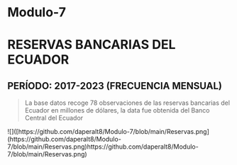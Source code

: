 # Modulo-7
# RESERVAS BANCARIAS DEL ECUADOR
## PERÍODO: 2017-2023 (FRECUENCIA MENSUAL)
> La base datos recoge 78 observaciones de las reservas bancarias del Ecuador en millones de dólares, la data fue obtenida del Banco Central del Ecuador

<Aligne center>
![]([https://github.com/daperalt8/Modulo-7/blob/main/Reservas.png](https://github.com/daperalt8/Modulo-7/blob/main/Reservas.png)https://github.com/daperalt8/Modulo-7/blob/main/Reservas.png)
